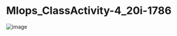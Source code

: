 # Mlops_ClassActivity-4_20i-1786
![image](https://github.com/Laiba-Noor/Mlops_ClassActivity-4_20i-1786/assets/88136283/3e049f71-f9c5-48e1-8b8c-be29c1f0c392)
